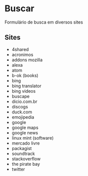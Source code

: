 # Buscar
Formulário de busca em diversos sites

## Sites
- 4shared
- acronimos
- addons mozilla
- alexa
- atom
- b-ok (books)
- bing
- bing translator
- bing videos
- buscape
- dicio.com.br
- discogs
- duck.com
- emojipedia
- google
- google maps
- google news
- linux mint (software)
- mercado livre
- packagist
- soundtrack
- stackoverflow
- the pirate bay
- twitter
